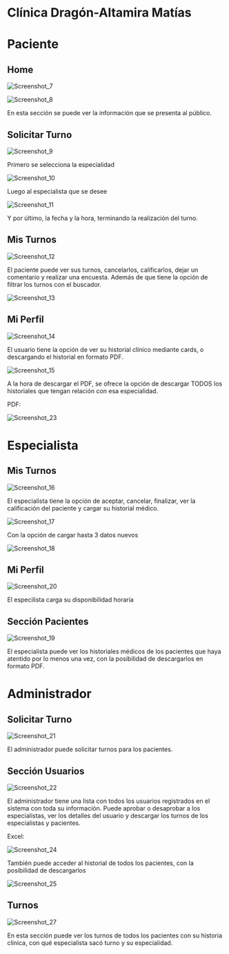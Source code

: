 
# Clínica Dragón-Altamira Matías




# Paciente
## Home
![Screenshot_7](https://github.com/user-attachments/assets/0e085f64-ad00-4211-adf4-0105d2a82e32)

![Screenshot_8](https://github.com/user-attachments/assets/051103f3-d4f0-425f-84b5-334877b4123e)

En esta sección se puede ver la información que se presenta al público.

## Solicitar Turno
![Screenshot_9](https://github.com/user-attachments/assets/2a3ad90c-983d-41a4-ae9b-4df3a9a89601)

Primero se selecciona la especialidad

![Screenshot_10](https://github.com/user-attachments/assets/5afc86ab-79ee-4c09-a93e-891a35a6cf80)

Luego al especialista que se desee

![Screenshot_11](https://github.com/user-attachments/assets/4dbdc638-a109-48e1-ade2-32b5595c0ef1)

Y por último, la fecha y la hora, terminando la realización del turno.


## Mis Turnos
![Screenshot_12](https://github.com/user-attachments/assets/d3469cd3-ca76-49c7-ab5c-f5fc8754aeda)

El paciente puede ver sus turnos, cancelarlos, calificarlos, dejar un comentario y realizar una encuesta. Además de que tiene la opción de filtrar los turnos con el buscador.

![Screenshot_13](https://github.com/user-attachments/assets/7d119f85-889f-471c-935c-697e545d28f2)


## Mi Perfil
![Screenshot_14](https://github.com/user-attachments/assets/3cb62d5e-e7a3-4193-83db-12fb3127ca5d)

El usuario tiene la opción de ver su historial clínico mediante cards, o descargando el historial en formato PDF.

![Screenshot_15](https://github.com/user-attachments/assets/c91ac6aa-1d14-41e2-8df0-8ddef132568e)

A la hora de descargar el PDF, se ofrece la opción de descargar TODOS los historiales que tengan relación con esa especialidad.

PDF:

![Screenshot_23](https://github.com/user-attachments/assets/298d6d14-a9f4-4a8d-bb86-11c0ed937c53)

# Especialista
## Mis Turnos

![Screenshot_16](https://github.com/user-attachments/assets/25a61e89-f130-46ac-85bf-8af6371746fd)

El especialista tiene la opción de aceptar, cancelar, finalizar, ver la calificación del paciente y cargar su historial médico.

![Screenshot_17](https://github.com/user-attachments/assets/2bf04207-4d20-4834-8e98-a43ece1a30bb)

Con la opción de cargar hasta 3 datos nuevos

![Screenshot_18](https://github.com/user-attachments/assets/5d47d423-8438-48d9-b50f-ea82efc9740b)

## Mi Perfil

![Screenshot_20](https://github.com/user-attachments/assets/6bcaa915-9d91-4206-9e89-29bcb109c19e)

El especilista carga su disponibilidad horaria


## Sección Pacientes

![Screenshot_19](https://github.com/user-attachments/assets/16c8bed9-76e9-4036-86e9-bc182c36068f)

El especialista puede ver los historiales médicos de los pacientes que haya atentido por lo menos una vez, con la posibilidad de descargarlos en formato PDF.

# Administrador
## Solicitar Turno

![Screenshot_21](https://github.com/user-attachments/assets/61f90015-f03d-4995-b267-b18e2ec7dfd6)

El administrador puede solicitar turnos para los pacientes.

## Sección Usuarios

![Screenshot_22](https://github.com/user-attachments/assets/06ad0a76-41f9-47ea-a6d6-b0f066267b40)

El administrador tiene una lista con todos los usuarios registrados en el sistema con toda su información. 
Puede aprobar o desaprobar a los especialistas, ver los detalles del usuario y descargar los turnos de los especialistas y pacientes.

Excel:

![Screenshot_24](https://github.com/user-attachments/assets/65184b95-a644-44d4-afd5-9d49909faca0)

También puede acceder al historial de todos los pacientes, con la posibilidad de descargarlos

![Screenshot_25](https://github.com/user-attachments/assets/75b71570-ab22-4478-8f21-6c0eded51edf)

## Turnos

![Screenshot_27](https://github.com/user-attachments/assets/ebb7a71d-4c28-4b7d-b342-0ad9954ba221)

En esta sección puede ver los turnos de todos los pacientes con su historia clínica, con qué especialista sacó turno y su especialidad.

